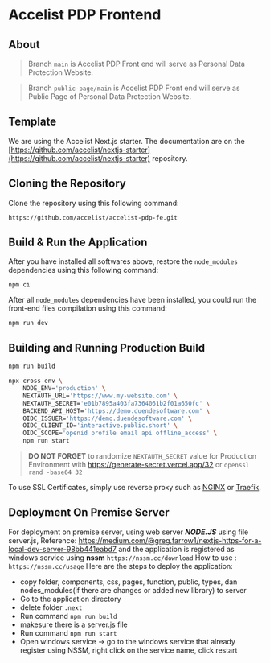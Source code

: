 # Accelist PDP Frontend

## About
> Branch `main` is Accelist PDP Front end will serve as Personal Data Protection Website.

> Branch `public-page/main` is Accelist PDP Front end will serve as Public Page of Personal Data Protection Website.

## Template
We are using the Accelist Next.js starter. The documentation are on the [https://github.com/accelist/nextjs-starter](https://github.com/accelist/nextjs-starter) repository.

## Cloning the Repository
Clone the repository using this following command:
```
https://github.com/accelist/accelist-pdp-fe.git
```

## Build & Run the Application
After you have installed all softwares above, restore the `node_modules` dependencies using this following command:
```
npm ci
```

After all `node_modules` dependencies have been installed, you could run the front-end files compilation using this command:
```
npm run dev
```

## Building and Running Production Build

```sh
npm run build
```

```sh
npx cross-env \
    NODE_ENV='production' \
    NEXTAUTH_URL='https://www.my-website.com' \
    NEXTAUTH_SECRET='e01b7895a403fa7364061b2f01a650fc' \
    BACKEND_API_HOST='https://demo.duendesoftware.com' \
    OIDC_ISSUER='https://demo.duendesoftware.com' \
    OIDC_CLIENT_ID='interactive.public.short' \
    OIDC_SCOPE='openid profile email api offline_access' \
    npm run start
```

> **DO NOT FORGET** to randomize `NEXTAUTH_SECRET` value for Production Environment with https://generate-secret.vercel.app/32 or `openssl rand -base64 32`

To use SSL Certificates, simply use reverse proxy such as [NGINX](https://www.nginx.com/resources/wiki/start/topics/tutorials/install/) or [Traefik](https://doc.traefik.io/traefik/getting-started/install-traefik/).

## Deployment On Premise Server
For deployment on premise server, using web server ***NODE.JS*** using file server.js, Reference: https://medium.com/@greg.farrow1/nextjs-https-for-a-local-dev-server-98bb441eabd7 and the application is registered as windows service using **nssm** `https://nssm.cc/download` How to use : `https://nssm.cc/usage`
Here are the steps to deploy the application:

* copy folder, components, css, pages, function, public, types, dan nodes_modules(if there are changes or added new library) to server
* Go to the application directory
* delete folder `.next`
* Run command `npm run build`
* makesure there is a server.js file
* Run command `npm run start`
* Open windows service -> go to the windows service that already register using NSSM, right click on the service name, click restart
